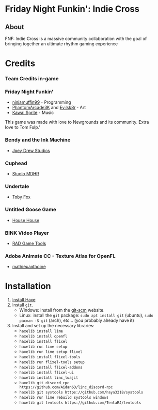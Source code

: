 <!-- <p align="center">
	<img width="600" height="600" src="art/iconOG.png"> 
</p> -->

# Friday Night Funkin': Indie Cross
## About
FNF: Indie Cross is a massive community collaboration with the goal of bringing together an ultimate rhythm gaming experience

# Credits
### Team Credits in-game

### Friday Night Funkin'
 - [ninjamuffin99](https://twitter.com/ninja_muffin99) - Programming
 - [PhantomArcade3K](https://twitter.com/phantomarcade3k) and [Evilsk8r](https://twitter.com/evilsk8r) - Art
 - [Kawai Sprite](https://twitter.com/kawaisprite) - Music

This game was made with love to Newgrounds and its community. Extra love to Tom Fulp.'

### Bendy and the Ink Machine
 - [Joey Drew Studios](https://twitter.com/joeydrewstu)

### Cuphead
 - [Studio MDHR](https://twitter.com/studiomdhr)

### Undertale
 - [Toby Fox](https://twitter.com/tobyfox)

### Untitled Goose Game
 - [House House](https://twitter.com/house_house_)

### BINK Video Player
 - [RAD Game Tools](http://www.radgametools.com/)

### Adobe Animate CC - Texture Atlas for OpenFL
 - [mathieuanthoine](https://github.com/mathieuanthoine)


# Installation
1. [Install Haxe](https://haxe.org/download)
2. Install `git`.
	- Windows: install from the [git-scm](https://git-scm.com/downloads) website.
	- Linux: install the `git` package: `sudo apt install git` (ubuntu), `sudo pacman -S git` (arch), etc... (you probably already have it)
3. Install and set up the necessary libraries:
	- `haxelib install lime`
	- `haxelib install openfl`
	- `haxelib install flixel`
	- `haxelib run lime setup`
	- `haxelib run lime setup flixel`
	- `haxelib install flixel-tools`
	- `haxelib run flixel-tools setup`
	- `haxelib install flixel-addons`
	- `haxelib install flixel-ui`
	- `haxelib install linc_luajit`
	- `haxelib git discord_rpc https://github.com/Aidan63/linc_discord-rpc`
	- `haxelib git systools https://github.com/haya3218/systools`
	- `haxelib run lime rebuild systools windows`
	- `haxelib git tentools https://github.com/TentaRJ/tentools`
